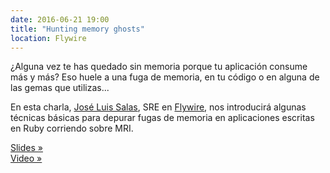 ```yaml
---
date: 2016-06-21 19:00
title: "Hunting memory ghosts"
location: Flywire
---
```


¿Alguna vez te has quedado sin memoria porque tu aplicación consume más y más? Eso huele a una fuga de memoria, en tu código o en alguna de las gemas que utilizas...

En esta charla, [José Luis Salas](https://twitter.com/josacar), SRE en [Flywire](https://www.flywire.com), nos introducirá algunas técnicas básicas para depurar fugas de memoria en aplicaciones escritas en Ruby corriendo sobre MRI.

[Slides »](https://speakerdeck.com/josacar/hunting-memory-ghosts)  
[Video »](https://youtu.be/klYySvqPkr8)
